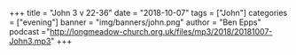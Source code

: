 +++
title = "John 3 v 22-36"
date = "2018-10-07"
tags = ["John"]
categories = ["evening"]
banner = "img/banners/john.png"
author = "Ben Epps"
podcast ="http://longmeadow-church.org.uk/files/mp3/2018/20181007-John3.mp3"
+++
